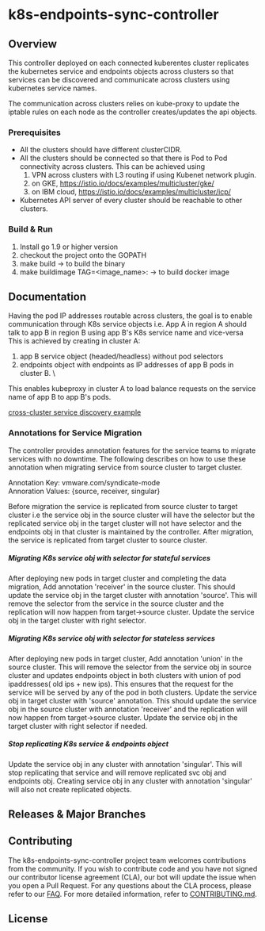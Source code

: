 

# k8s-endpoints-sync-controller

## Overview
This controller deployed on each connected kuberentes cluster replicates the kubernetes service and endpoints objects across clusters so that services can be discovered and communicate across clusters using kubernetes service names.

The communication across clusters relies on kube-proxy to update the iptable rules on each node as the controller creates/updates the api objects. 


### Prerequisites

* All the clusters should have different clusterCIDR.
* All the clusters should be connected so that there is Pod to Pod connectivity across clusters. This can be achieved using 
    1) VPN across clusters with L3 routing if using Kubenet network plugin. 
    2) on GKE, https://istio.io/docs/examples/multicluster/gke/
    3) on IBM cloud, https://istio.io/docs/examples/multicluster/icp/ 
* Kubernetes API server of every cluster should be reachable to other clusters.

### Build & Run

1. Install go 1.9 or higher version
2. checkout the project onto the GOPATH
3. make build -> to build the binary
4. make buildimage TAG=<image_name>:<version> -> to build docker image

## Documentation

Having the pod IP addresses routable across clusters, the goal is to enable communication through K8s service objects i.e. App A in region A should talk to app B in region B using app B's K8s service name and vice-versa
This is achieved by creating in cluster A:
1. app B service object (headed/headless) without pod selectors 
2. endpoints object with endpoints as IP addresses of app B pods in cluster B. \

This enables kubeproxy in cluster A to load balance requests on the service name of app B to app B's pods.

[cross-cluster service discovery example](discovery.png)

### Annotations for Service Migration
The controller provides annotation features for the service teams to migrate services with no downtime. The following describes on how to use these annotation when migrating service from source cluster to target cluster. 

 Annotation Key: vmware.com/syndicate-mode \
 Annoration Values: {source, receiver, singular}

Before migration the service is replicated from source cluster to target cluster i.e the service obj in the source cluster will have the selector but the replicated service obj in the target cluster will not have selector and the endpoints obj in that cluster is maintained by the controller. After migration, the service is replicated from target cluster to source cluster.

##### Migrating K8s service obj with selector for stateful services
After deploying new pods in target cluster and completing the data migration, Add annotation 'receiver' in the source cluster. This should update the service obj in the target cluster with annotation 'source'. This will remove the selector from the service in the source cluster and the replication will now happen from target→source cluster.
Update the service obj in the target cluster with right selector.

##### Migrating K8s service obj with selector for stateless services
After deploying new pods in target cluster, Add annotation 'union' in the source cluster. This will remove the selector from the service obj in source cluster and updates endpoints object in both clusters with union of pod ipaddresses( old ips + new ips). This ensures that the request for the service will be served by any of the pod in both clusters.
Update the service obj in target cluster with 'source' annotation. This should update the service obj in the source cluster with annotation 'receiver' and the replication will now happen from target→source cluster.
Update the service obj in the target cluster with right selector if needed.

##### Stop replicating K8s service & endpoints object
Update the service obj in any cluster with annotation 'singular'. This will stop replicating that service and will remove replicated svc obj and endpoints obj.
Creating service obj in any cluster with annotation 'singular' will also not create replicated objects. 

## Releases & Major Branches

## Contributing

The k8s-endpoints-sync-controller project team welcomes contributions from the community. If you wish to contribute code and you have not
signed our contributor license agreement (CLA), our bot will update the issue when you open a Pull Request. For any
questions about the CLA process, please refer to our [FAQ](https://cla.vmware.com/faq). For more detailed information,
refer to [CONTRIBUTING.md](CONTRIBUTING.md).

## License

